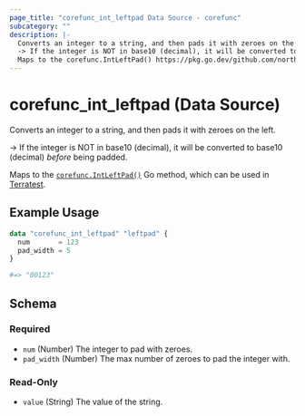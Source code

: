 ```yaml
---
page_title: "corefunc_int_leftpad Data Source - corefunc"
subcategory: ""
description: |-
  Converts an integer to a string, and then pads it with zeroes on the left.
  -> If the integer is NOT in base10 (decimal), it will be converted to base10 (decimal) before being padded.
  Maps to the corefunc.IntLeftPad() https://pkg.go.dev/github.com/northwood-labs/terraform-provider-corefunc/corefunc#IntLeftPad Go method, which can be used in Terratest https://terratest.gruntwork.io.
---
```


# corefunc_int_leftpad (Data Source)

Converts an integer to a string, and then pads it with zeroes on the left.

-> If the integer is NOT in base10 (decimal), it will be converted to base10 (decimal) _before_ being padded.

Maps to the [`corefunc.IntLeftPad()`](https://pkg.go.dev/github.com/northwood-labs/terraform-provider-corefunc/corefunc#IntLeftPad) Go method, which can be used in [Terratest](https://terratest.gruntwork.io).

## Example Usage

```terraform
data "corefunc_int_leftpad" "leftpad" {
  num       = 123
  pad_width = 5
}

#=> "00123"
```

<!-- schema generated by tfplugindocs -->
## Schema

### Required

* `num` (Number) The integer to pad with zeroes.
* `pad_width` (Number) The max number of zeroes to pad the integer with.

### Read-Only

* `value` (String) The value of the string.

<!-- Preview the provider docs with the Terraform registry provider docs preview tool: https://registry.terraform.io/tools/doc-preview -->
